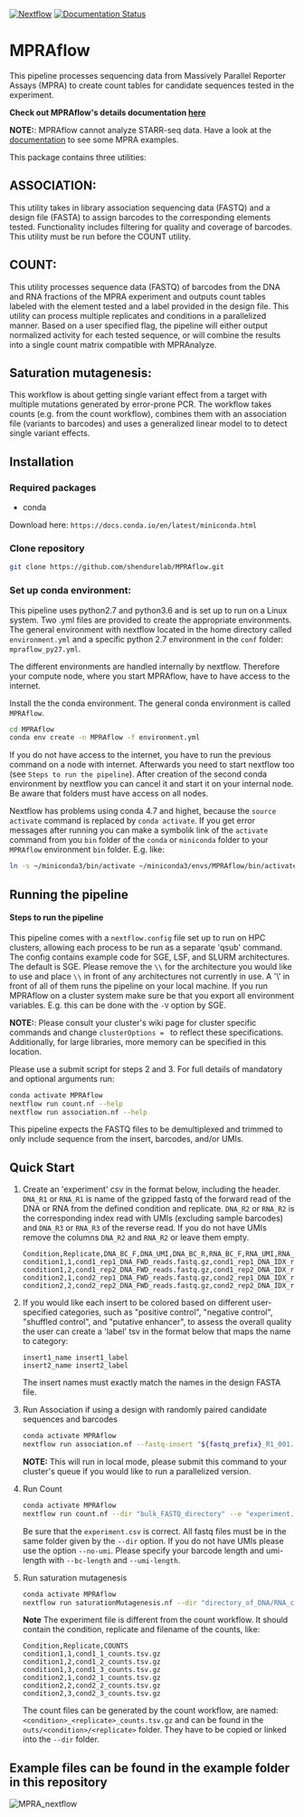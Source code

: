 [![Nextflow](https://img.shields.io/badge/nextflow-%E2%89%A519.10-brightgreen.svg)](https://www.nextflow.io/)
[![Documentation Status](https://readthedocs.org/projects/mpraflow/badge/?version=latest)](https://mpraflow.readthedocs.io/en/latest/?badge=latest)

# MPRAflow

This pipeline processes sequencing data from Massively Parallel Reporter Assays (MPRA) to create count tables for candidate sequences tested in the experiment.

**Check out MPRAflow's details documentation [here](https://mpraflow.readthedocs.io/en/latest/index.html)**

**NOTE:**: MPRAflow cannot analyze STARR-seq data. Have a look at the [documentation](https://mpraflow.readthedocs.io/en/latest/index.html) to see some MPRA examples.

This package contains three utilities:

## ASSOCIATION:
This utility takes in library association sequencing data (FASTQ) and a design file (FASTA) to assign barcodes to the corresponding elements tested. Functionality includes filtering for quality and coverage of barcodes. This utility must be run before the COUNT utility.

## COUNT:
This utility processes sequence data (FASTQ) of barcodes from the DNA and RNA fractions of the MPRA experiment and outputs count tables labeled with the element tested and a label provided in the design file. This utility can process multiple replicates and conditions in a parallelized manner. Based on a user specified flag, the pipeline will either output normalized activity for each tested sequence, or will combine the results into a single count matrix compatible with MPRAnalyze.

## Saturation mutagenesis:
This workflow is about getting single variant effect from a target with multiple mutations generated by error-prone PCR. The workflow takes counts (e.g. from the count workflow), combines them with an association file (variants to barcodes) and uses a generalized linear model to to detect single variant effects.

## Installation

### Required packages

- conda

Download here: `https://docs.conda.io/en/latest/miniconda.html`

### Clone repository

```bash
git clone https://github.com/shendurelab/MPRAflow.git
```

### Set up conda environment:
This pipeline uses python2.7 and python3.6 and is set up to run on a Linux system. Two .yml files are provided to create the appropriate environments. The general environment with nextflow located in the home directory called `environment.yml` and a specific python 2.7 environment in the `conf` folder: `mpraflow_py27.yml`.

The different environments are handled internally by nextflow. Therefore your compute node, where you start MPRAflow, have to have access to the internet.

Install the the conda environment. The general conda environment is called `MPRAflow`.
```bash
cd MPRAflow
conda env create -n MPRAflow -f environment.yml
```

If you do not have access to the internet, you have to run the previous command on a node with internet. Afterwards you need to start nextflow too (see `Steps to run the pipeline`). After creation of the second conda environment by nextflow you can cancel it and start it on your internal node. Be aware that folders must have access on all nodes.

Nextflow has problems using conda 4.7 and highet, because the `source activate` command is replaced by `conda activate`. If you get error messages after running you can make a symbolik link of the `activate` command from you `bin` folder of the `conda` or `miniconda` folder to your `MPRAflow` environment `bin` folder. E.g. like:

```bash
ln -s ~/miniconda3/bin/activate ~/miniconda3/envs/MPRAflow/bin/activate
```

## Running the pipeline

#### Steps to run the pipeline

This pipeline comes with a `nextflow.config` file set up to run on HPC clusters, allowing each process to be run as a separate 'qsub' command. The config contains example code for SGE, LSF, and SLURM architectures. The default is SGE.
Please remove the `\\` for the architecture you would like to use and place `\\` in front of any architectures not currently in use. A '\\' in front of all of them runs the pipeline on your local machine. If you run MPRAflow on a cluster system make sure be that you export all environment variables. E.g. this can be done with the `-V` option by SGE.

**NOTE:**: Please consult your cluster's wiki page for cluster specific commands and change `clusterOptions = ` to reflect these specifications. Additionally, for large libraries, more memory can be specified in this location.

Please use a submit script for steps 2 and 3. For full details of mandatory and optional arguments run:

 ```bash
 conda activate MPRAflow
 nextflow run count.nf --help
 nextflow run association.nf --help
 ```

This pipeline expects the FASTQ files to be demultiplexed and trimmed to only include sequence from the insert, barcodes, and/or UMIs.

## Quick Start

1. Create an 'experiment' csv in the format below, including the header. `DNA_R1` or `RNA_R1` is name of the gzipped fastq of the forward read of the DNA or RNA from the defined condition and replicate. `DNA_R2` or `RNA_R2` is the corresponding index read with UMIs (excluding sample barcodes) and `DNA_R3` or `RNA_R3` of the reverse read. If you do not have UMIs remove the columns `DNA_R2` and `RNA_R2` or leave them empty.

   ```
   Condition,Replicate,DNA_BC_F,DNA_UMI,DNA_BC_R,RNA_BC_F,RNA_UMI,RNA_BC_R
   condition1,1,cond1_rep1_DNA_FWD_reads.fastq.gz,cond1_rep1_DNA_IDX_reads.fastq.gz,cond1_rep1_DNA_REV_reads.fastq.gz,cond1_rep1_RNA_FWD_reads.fastq.gz,cond1_rep1_RNA_IDX_reads.fastq.gz,cond1_rep1_RNA_REV_reads.fastq.gz
   condition1,2,cond1_rep2_DNA_FWD_reads.fastq.gz,cond1_rep2_DNA_IDX_reads.fastq.gz,cond1_rep2_DNA_REV_reads.fastq.gz,cond1_rep2_RNA_FWD_reads.fastq.gz,cond1_rep2_RNA_IDX_reads.fastq.gz,cond1_rep2_RNA_REV_reads.fastq.gz
   condition2,1,cond2_rep1_DNA_FWD_reads.fastq.gz,cond2_rep1_DNA_IDX_reads.fastq.gz,cond2_rep1_DNA_REV_reads.fastq.gz,cond2_rep1_RNA_FWD_reads.fastq.gz,cond2_rep1_RNA_IDX_reads.fastq.gz,cond2_rep1_RNA_REV_reads.fastq.gz
   condition2,2,cond2_rep2_DNA_FWD_reads.fastq.gz,cond2_rep2_DNA_IDX_reads.fastq.gz,cond2_rep2_DNA_REV_reads.fastq.gz,cond2_rep2_RNA_FWD_reads.fastq.gz,cond2_rep2_RNA_IDX_reads.fastq.gz,cond2_rep2_RNA_REV_reads.fastq.gz
   ```

2. If you would like each insert to be colored based on different user-specified categories, such as "positive control", "negative control", "shuffled control", and "putative enhancer", to assess the overall quality the user can create a 'label' tsv in the format below that maps the name to category:

   ```
   insert1_name insert1_label
   insert2_name insert2_label
   ```
   The insert names must exactly match the names in the design FASTA file.

3. Run Association if using a design with randomly paired candidate sequences and barcodes

   ```bash
   conda activate MPRAflow
   nextflow run association.nf --fastq-insert "${fastq_prefix}_R1_001.fastq.gz" --design "ordered_candidate_sequences.fa" --fastq-bc "${fastq_prefix}_R2_001.fastq.gz"
   ```
    **NOTE:** This will run in local mode, please submit this command to your cluster's queue if you would like to run a parallelized version.

4. Run Count

   ```bash
   conda activate MPRAflow
   nextflow run count.nf --dir "bulk_FASTQ_directory" --e "experiment.csv" --design "ordered_candidate_sequences.fa" --association "dictionary_of_candidate_sequences_to_barcodes.p"
   ```
   Be sure that the `experiment.csv` is correct. All fastq files must be in the same folder given by the `--dir` option. If you do not have UMIs please use the option `--no-umi`. Please specify your barcode length and umi-length with `--bc-length` and `--umi-length`.



5. Run saturation mutagenesis

    ```bash
    conda activate MPRAflow
    nextflow run saturationMutagenesis.nf --dir "directory_of_DNA/RNA_counts" --e "satMutexperiment.csv" --assignment "yourSpecificAssignmentFile.variants.txt.gz"
    ```

    **Note** The experiment file is different from the count workflow. It should contain the condition, replicate and filename of the counts, like:

    ```
    Condition,Replicate,COUNTS
    condition1,1,cond1_1_counts.tsv.gz
    condition1,2,cond1_2_counts.tsv.gz
    condition1,3,cond1_3_counts.tsv.gz
    condition2,1,cond2_1_counts.tsv.gz
    condition2,2,cond2_2_counts.tsv.gz
    condition2,3,cond2_3_counts.tsv.gz
    ```

    The count files can be generated by the count workflow, are named: `<condition>_<replicate>_counts.tsv.gz` and can be found in the `outs/<condition>/<replicate>` folder. They have to be copied or linked into the `--dir` folder.


## Example files can be found in the example folder in this repository

![MPRA_nextflow](https://github.com/shendurelab/MPRAflow/blob/master/MPRA_nextflow.png)
